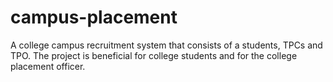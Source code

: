 # campus-placement
A college campus recruitment system that consists of a students, TPCs and TPO. The project is beneficial for college students and for the college placement officer.
